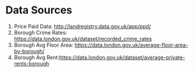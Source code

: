 # Data Sources
1. Price Paid Data: http://landregistry.data.gov.uk/app/ppd/ 
2. Borough Crime Rates:  https://data.london.gov.uk/dataset/recorded_crime_rates
3. Borough Avg Floor Area: https://data.london.gov.uk/average-floor-area-by-borough/
4. Borough Avg Rent:https://data.london.gov.uk/dataset/average-private-rents-borough